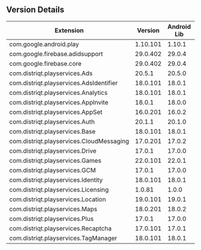 ## Version Details

| Extension | Version | Android Lib | iOS Lib |
| --- | --- | --- | --- |
| com.google.android.play | 1.10.101 | 1.10.1 |  |
| com.google.firebase.adidsupport | 29.0.402 | 29.0.4 | 8.15.0 |
| com.google.firebase.core | 29.0.402 | 29.0.4 | 8.15.0 |
| com.distriqt.playservices.Ads | 20.5.1 | 20.5.0 |  |
| com.distriqt.playservices.AdsIdentifier | 18.0.101 | 18.0.1 |  |
| com.distriqt.playservices.Analytics | 18.0.101 | 18.0.1 |  |
| com.distriqt.playservices.AppInvite | 18.0.1 | 18.0.0 |  |
| com.distriqt.playservices.AppSet | 16.0.201 | 16.0.2 |  |
| com.distriqt.playservices.Auth | 20.1.1 | 20.1.0 |  |
| com.distriqt.playservices.Base | 18.0.101 | 18.0.1 |  |
| com.distriqt.playservices.CloudMessaging | 17.0.201 | 17.0.2 |  |
| com.distriqt.playservices.Drive | 17.0.1 | 17.0.0 |  |
| com.distriqt.playservices.Games | 22.0.101 | 22.0.1 |  |
| com.distriqt.playservices.GCM | 17.0.1 | 17.0.0 |  |
| com.distriqt.playservices.Identity | 18.0.101 | 18.0.1 |  |
| com.distriqt.playservices.Licensing | 1.0.81 | 1.0.0 |  |
| com.distriqt.playservices.Location | 19.0.101 | 19.0.1 |  |
| com.distriqt.playservices.Maps | 18.0.201 | 18.0.2 |  |
| com.distriqt.playservices.Plus | 17.0.1 | 17.0.0 |  |
| com.distriqt.playservices.Recaptcha | 17.0.101 | 17.0.1 |  |
| com.distriqt.playservices.TagManager | 18.0.101 | 18.0.1 |  |
